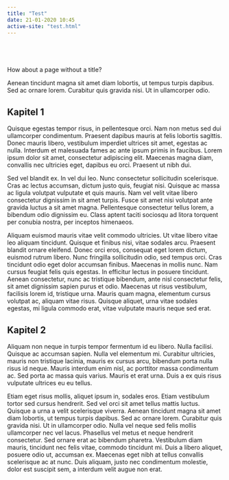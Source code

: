 ```yaml
---
title: "Test"
date: 21-01-2020 10:45
active-site: "test.html"
---
```


<p style="margin-top: 5em">How about a page without a title?</p>

Aenean tincidunt magna sit amet diam lobortis, ut tempus turpis dapibus. Sed ac ornare lorem. Curabitur quis gravida nisi. Ut in ullamcorper odio.

## Kapitel 1

Quisque egestas tempor risus, in pellentesque orci. Nam non metus sed dui ullamcorper condimentum. Praesent dapibus mauris at felis lobortis sagittis. Donec mauris libero, vestibulum imperdiet ultrices sit amet, egestas ac nulla. Interdum et malesuada fames ac ante ipsum primis in faucibus. Lorem ipsum dolor sit amet, consectetur adipiscing elit. Maecenas magna diam, convallis nec ultricies eget, dapibus eu orci. Praesent ut nibh dui.

Sed vel blandit ex. In vel dui leo. Nunc consectetur sollicitudin scelerisque. Cras ac lectus accumsan, dictum justo quis, feugiat nisi. Quisque ac massa ac ligula volutpat vulputate et quis mauris. Nam vel velit vitae libero consectetur dignissim in sit amet turpis. Fusce sit amet nisi volutpat ante gravida luctus a sit amet magna. Pellentesque consectetur tellus lorem, a bibendum odio dignissim eu. Class aptent taciti sociosqu ad litora torquent per conubia nostra, per inceptos himenaeos.

Aliquam euismod mauris vitae velit commodo ultricies. Ut vitae libero vitae leo aliquam tincidunt. Quisque et finibus nisi, vitae sodales arcu. Praesent blandit ornare eleifend. Donec orci eros, consequat eget lorem dictum, euismod rutrum libero. Nunc fringilla sollicitudin odio, sed tempus orci. Cras tincidunt odio eget dolor accumsan finibus. Maecenas in mollis nunc. Nam cursus feugiat felis quis egestas. In efficitur lectus in posuere tincidunt. Aenean consectetur, nunc ac tristique bibendum, ante nisl consectetur felis, sit amet dignissim sapien purus et odio. Maecenas ut risus vestibulum, facilisis lorem id, tristique urna. Mauris quam magna, elementum cursus volutpat ac, aliquam vitae risus. Quisque aliquet, urna vitae sodales egestas, mi ligula commodo erat, vitae vulputate mauris neque sed erat.

## Kapitel 2

Aliquam non neque in turpis tempor fermentum id eu libero. Nulla facilisi. Quisque ac accumsan sapien. Nulla vel elementum mi. Curabitur ultricies, mauris non tristique lacinia, mauris ex cursus arcu, bibendum porta nulla risus id neque. Mauris interdum enim nisl, ac porttitor massa condimentum ac. Sed porta ac massa quis varius. Mauris et erat urna. Duis a ex quis risus vulputate ultrices eu eu tellus.

Etiam eget risus mollis, aliquet ipsum in, sodales eros. Etiam vestibulum tortor sed cursus hendrerit. Sed vel orci sit amet tellus mattis luctus. Quisque a urna a velit scelerisque viverra. Aenean tincidunt magna sit amet diam lobortis, ut tempus turpis dapibus. Sed ac ornare lorem. Curabitur quis gravida nisi. Ut in ullamcorper odio. Nulla vel neque sed felis mollis ullamcorper nec vel lacus. Phasellus vel metus et neque hendrerit consectetur. Sed ornare erat ac bibendum pharetra. Vestibulum diam mauris, tincidunt nec felis vitae, commodo tincidunt mi. Duis a libero aliquet, posuere odio ut, accumsan ex. Maecenas eget nibh at tellus convallis scelerisque ac at nunc. Duis aliquam, justo nec condimentum molestie, dolor est suscipit sem, a interdum velit augue non erat.
